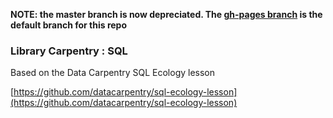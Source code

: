 **NOTE: the master branch is now depreciated. The [gh-pages branch](https://github.com/data-lessons/library-sql/tree/gh-pages) is the default branch for this repo**

### Library Carpentry : SQL

Based on the Data Carpentry SQL Ecology lesson

[https://github.com/datacarpentry/sql-ecology-lesson](https://github.com/datacarpentry/sql-ecology-lesson)
